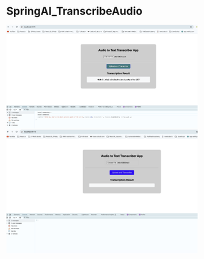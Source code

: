 # SpringAI_TranscribeAudio
![Image description](./SpringAI2.png)
![Image description](./SpringAI2_1.png)

